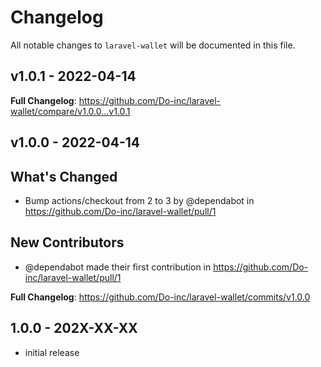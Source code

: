 # Changelog

All notable changes to `laravel-wallet` will be documented in this file.

## v1.0.1 - 2022-04-14

**Full Changelog**: https://github.com/Do-inc/laravel-wallet/compare/v1.0.0...v1.0.1

## v1.0.0 - 2022-04-14

## What's Changed

- Bump actions/checkout from 2 to 3 by @dependabot in https://github.com/Do-inc/laravel-wallet/pull/1

## New Contributors

- @dependabot made their first contribution in https://github.com/Do-inc/laravel-wallet/pull/1

**Full Changelog**: https://github.com/Do-inc/laravel-wallet/commits/v1.0.0

## 1.0.0 - 202X-XX-XX

- initial release
